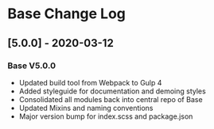 # Base Change Log

## [5.0.0] - 2020-03-12
### Base V5.0.0
- Updated build tool from Webpack to Gulp 4
- Added styleguide for documentation and demoing styles
- Consolidated all modules back into central repo of Base
- Updated Mixins and naming conventions
- Major version bump for index.scss and package.json
